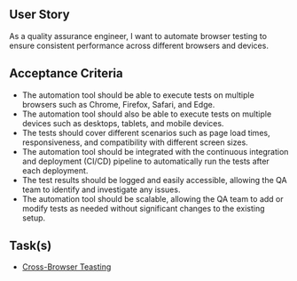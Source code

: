 ## User Story
As a quality assurance engineer, I want to automate browser testing to ensure consistent performance across different browsers and devices.

## Acceptance Criteria
- The automation tool should be able to execute tests on multiple browsers such as Chrome, Firefox, Safari, and Edge.
- The automation tool should also be able to execute tests on multiple devices such as desktops, tablets, and mobile devices.
- The tests should cover different scenarios such as page load times, responsiveness, and compatibility with different screen sizes.
- The automation tool should be integrated with the continuous integration and deployment (CI/CD) pipeline to automatically run the tests after each deployment.
- The test results should be logged and easily accessible, allowing the QA team to identify and investigate any issues.
- The automation tool should be scalable, allowing the QA team to add or modify tests as needed without significant changes to the existing setup.

## Task(s)
- [Cross-Browser Teasting](./tasks/cross-browser_testing.md)
